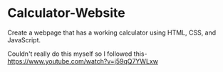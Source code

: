 # Calculator-Website
Create a webpage that has a working calculator using HTML, CSS, and JavaScript. 

Couldn't really do this myself so I followed this- 
https://www.youtube.com/watch?v=j59qQ7YWLxw